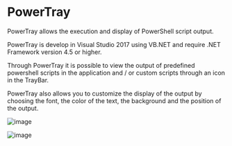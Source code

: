 # PowerTray
PowerTray allows the execution and display of PowerShell script output.

PowerTray is develop in Visual Studio 2017 using VB.NET and require .NET Framework version 4.5 or higher.

Through PowerTray it is possible to view the output of predefined powershell scripts in the application and / or custom scripts through an icon in the TrayBar.

PowerTray also allows you to customize the display of the output by choosing the font, the color of the text, the background and the position of the output.

![image](https://user-images.githubusercontent.com/20457171/75661627-f5029800-5c6d-11ea-8c1b-a9c2053cbf4f.png)

![image](https://user-images.githubusercontent.com/20457171/75661898-7528fd80-5c6e-11ea-9670-4924497e0f90.png)
